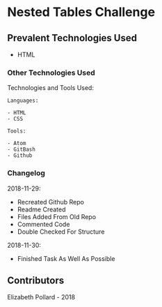 # Nested Tables Challenge

## Prevalent Technologies Used

 - HTML

### Other Technologies Used

Technologies and Tools Used:

```
Languages:

- HTML
- CSS

```
```
Tools:

- Atom
- GitBash
- Github

```

### Changelog

2018-11-29:
- Recreated Github Repo
- Readme Created
- Files Added From Old Repo
- Commented Code
- Double Checked For Structure

2018-11-30:
- Finished Task As Well As Possible

## Contributors

Elizabeth Pollard - 2018
